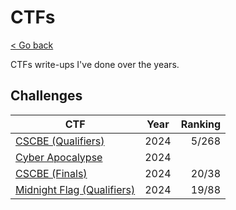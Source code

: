 # CTFs

[< Go back](../README.md)

CTFs write-ups I've done over the years.

## Challenges

| CTF | Year | Ranking |
| --- | ---- | ------: |
| [CSCBE (Qualifiers)](./2024/CSCBE-Q/README.md)         | 2024 | 5/268 |
| [Cyber Apocalypse](./2024/Cyber-Apocalypse/README.md)  | 2024 | |
| [CSCBE (Finals)](./2024/CSCBE-F/README.md)             | 2024 | 20/38 |
| [Midnight Flag (Qualifiers)](./2024/MidnightFlag-Q/README.md) | 2024 | 19/88  |
